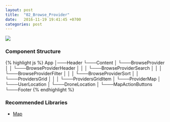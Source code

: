```yaml
---
layout: post
title:  "02_Browse_Provider"
date:   2016-11-19 19:41:45 +0700
categories: post
---
```


<img src="{{ site.github.url }}/images/posts/2016-11-19/02_Browse_Provider.jpg">

### Component Structure

{% highlight js %}
App
│───Header
└───Content
│   └───BrowseProvider
│   │   └───BrowseProviderHeader
│   │   │   └───BrowseProviderSearch
│   │   │   └───BrowseProviderFilter
│   │   │   └───BrowseProviderSort
│   │   └───ProvidersGrid
│   │   │   └───ProvidersGridItem
│   └───ProviderMap
│       └───UserLocation
│       └───DroneLocation
│       └───MapActionButtons
└───Footer
{% endhighlight %}

### Recommended Libraries

* [Map](https://github.com/istarkov/google-map-react)
